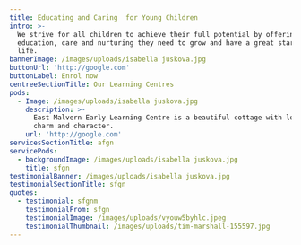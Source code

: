 ```yaml
---
title: Educating and Caring  for Young Children
intro: >-
  We strive for all children to achieve their full potential by offering the
  education, care and nurturing they need to grow and have a great start in
  life.
bannerImage: /images/uploads/isabella juskova.jpg
buttonUrl: 'http://google.com'
buttonLabel: Enrol now
centreeSectionTitle: Our Learning Centres
pods:
  - Image: /images/uploads/isabella juskova.jpg
    description: >-
      East Malvern Early Learning Centre is a beautiful cottage with lots of
      charm and character.
    url: 'http://google.com'
servicesSectionTitle: afgn
servicePods:
  - backgroundImage: /images/uploads/isabella juskova.jpg
    title: sfgn
testimonialBanner: /images/uploads/isabella juskova.jpg
testimonialSectionTitle: sfgn
quotes:
  - testimonial: sfgnm
    testimonialFrom: sfgn
    testimonialImage: /images/uploads/vyouw5byhlc.jpeg
    testimonialThumbnail: /images/uploads/tim-marshall-155597.jpg
---
```


